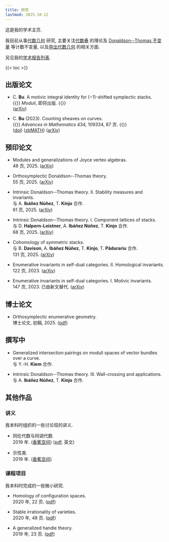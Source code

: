```yaml
---
title: 研究
lastmod: 2025-10-12
---
```


这是我的学术主页.

我目前从事[代数几何](https://www.bananaspace.org/wiki/%E4%BB%A3%E6%95%B0%E5%87%A0%E4%BD%95)
研究, 主要关注[代数叠](https://www.bananaspace.org/wiki/%E4%BB%A3%E6%95%B0%E5%8F%A0)
的理论及
[Donaldson--Thomas 不变量](https://www.bananaspace.org/wiki/Donaldson%E2%80%93Thomas_%E4%B8%8D%E5%8F%98%E9%87%8F)
等计数不变量,
以及[导出代数几何](https://www.bananaspace.org/wiki/%E5%AF%BC%E5%87%BA%E4%BB%A3%E6%95%B0%E5%87%A0%E4%BD%95)
的相关方面.

另见我的[学术报告列表](/zh-cn/research/talks).

{{< toc >}}

## 出版论文

- C. **Bu**. A motivic integral identity for $(-1)$-shifted symplectic stacks.\
  {{<dimmed>}}
  _Moduli_, 即将出版.
  {{</dimmed>}}\
  ([arXiv](https://arxiv.org/abs/2405.10092))

- C. **Bu** (2023). Counting sheaves on curves.\
  {{<dimmed>}}
  _Advances in Mathematics_ 434, 109334, 87 页.
  {{</dimmed>}}\
  ([doi](https://doi.org/10.1016/j.aim.2023.109334))
  ([zbMATH](https://zbmath.org/7765302))
  ([arXiv](https://arxiv.org/abs/2208.00927))

## 预印论文

- Modules and generalizations of Joyce vertex algebras.\
  48 页, 2025.
  ([arXiv](https://arxiv.org/abs/2506.00289))

- Orthosymplectic Donaldson--Thomas theory.\
  55 页, 2025.
  ([arXiv](https://arxiv.org/abs/2503.20667))

- Intrinsic Donaldson--Thomas theory. II. Stability measures and invariants.\
  与 A. **Ibáñez Núñez**, T. **Kinjo** 合作.\
  61 页, 2025.
  ([arXiv](https://arxiv.org/abs/2502.20515))

- Intrinsic Donaldson--Thomas theory. I. Component lattices of stacks.\
  与 D. **Halpern-Leistner**, A. **Ibáñez Núñez**, T. **Kinjo** 合作.\
  68 页, 2025.
  ([arXiv](https://arxiv.org/abs/2502.13892))

- Cohomology of symmetric stacks.\
  与 B. **Davison**, A. **Ibáñez Núñez**, T. **Kinjo**, T. **Pădurariu** 合作.\
  131 页, 2025.
  ([arXiv](https://arxiv.org/abs/2502.04253))

- Enumerative invariants in self-dual categories. II. Homological invariants.\
  122 页, 2023.
  ([arXiv](https://arxiv.org/abs/2309.00056))

- Enumerative invariants in self-dual categories. I. Motivic invariants.\
  147 页, 2023. 已由新文替代.
  ([arXiv](https://arxiv.org/abs/2302.00038))

## 博士论文

- Orthosymplectic enumerative geometry.\
  博士论文, 初稿, 2025.
  ([pdf](/pdf/thesis.pdf))

## 撰写中

- Generalized intersection pairings on moduli spaces of vector bundles over a curve.\
  与 Y.-H. **Kiem** 合作.

- Intrinsic Donaldson--Thomas theory. III. Wall-crossing and applications.\
  与 A. **Ibáñez Núñez**, T. **Kinjo** 合作.

## 其他作品

### 讲义

我本科时组织的一些讨论班的讲义.

- 同伦代数与同调代数.\
  2019 年.
  ([香蕉空间](https://www.bananaspace.org/wiki/%E8%AE%B2%E4%B9%89:%E5%90%8C%E4%BC%A6%E4%BB%A3%E6%95%B0%E4%B8%8E%E5%90%8C%E8%B0%83%E4%BB%A3%E6%95%B0))
  ([pdf](/pdf/HA.pdf), 英文)

- 示性类.\
  2019 年.
  ([香蕉空间](https://www.bananaspace.org/wiki/%E8%AE%B2%E4%B9%89:%E7%A4%BA%E6%80%A7%E7%B1%BB))

### 课程项目

我本科时完成的一些微小研究.

- Homology of configuration spaces.\
  2020 年, 22 页.
  ([pdf](/pdf/conf.pdf))

- Stable irrationality of varieties.\
  2020 年, 48 页.
  ([pdf](/pdf/rationality.pdf))

- A generalized handle theory.\
  2019 年, 23 页.
  ([pdf](/pdf/handle.pdf))

